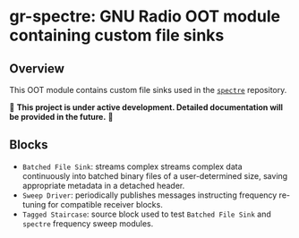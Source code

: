 # gr-spectre: GNU Radio OOT module containing custom file sinks

## Overview
This OOT module contains custom file sinks used in the [`spectre`](https://github.com/jcfitzpatrick12/spectre) repository. 

📢 **This project is under active development. Detailed documentation will be provided in the future.**  📢 

## Blocks

- ```Batched File Sink```: streams complex streams complex data continuously into batched binary files of a user-determined size, saving appropriate metadata in a detached header.
- ```Sweep Driver```: periodically publishes messages instructing frequency re-tuning for compatible receiver blocks.
- ```Tagged Staircase```: source block used to test ```Batched File Sink``` and ```spectre``` frequency sweep modules.





